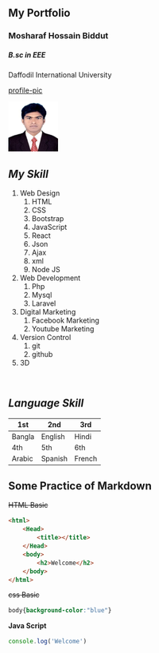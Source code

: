 **My Portfolio**
---
### Mosharaf Hossain Biddut 
##### B.sc in EEE 
<p>Daffodil International University </p>

[profile-pic](./image/biddut.jpg)

<img src="./biddut.jpg" width="100"/>

_My Skill_
---
1. Web Design
    1. HTML
    2. CSS
    3. Bootstrap
    4. JavaScript
    5. React
    6. Json
    7. Ajax
    8. xml
    9. Node JS
2. Web Development 
    1. Php
    2. Mysql
    3. Laravel 
3. Digital Marketing
    1. Facebook Marketing
    2. Youtube Marketing
4. Version Control
    1. git
    2. github
5. 3D 
<br/>

_Language Skill_
---
|1st|2nd|3rd|
|--|----|---|
|Bangla|English|Hindi|
|4th|5th|6th|
|Arabic|Spanish|French|


Some Practice of Markdown
---
~~HTML Basic~~
```html
<html>
    <Head>
        <title></title>
    </Head>
    <body>
        <h2>Welcome</h2>
    </body>
</html>
 ```
 ~~css Basic~~
 ```css
 body{background-color:"blue"}
 ```
 **Java Script**
 ```JavaScript
 console.log('Welcome')
 ```
